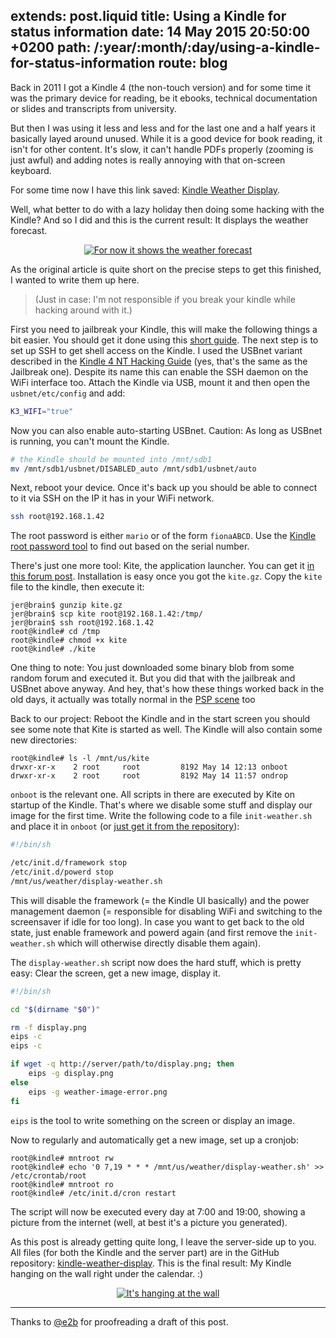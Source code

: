 extends: post.liquid
title: Using a Kindle for status information
date: 14 May 2015 20:50:00 +0200
path: /:year/:month/:day/using-a-kindle-for-status-information
route: blog
---

Back in 2011 I got a Kindle 4 (the non-touch version) and for some time it was
the primary device for reading, be it ebooks, technical documentation or slides
and transcripts from university.

But then I was using it less and less and for the last one and a half years it basically layed around unused.
While it is a good device for book reading, it isn't for other content.
It's slow, it can't handle PDFs properly (zooming is just awful) and adding notes is really annoying with that on-screen keyboard.

For some time now I have this link saved: [Kindle Weather Display][weather-display].

Well, what better to do with a lazy holiday then doing some hacking with the Kindle? And so I did and this is the current result: It displays the weather forecast.

<div style="text-align:center">
<a href="http://tmp.fnordig.de/kindle/Photo-2015-05-14-19-27.jpg"><img src="//tmp.fnordig.de/kindle/th-Photo-2015-05-14-19-27.jpg" alt="For now it shows the weather forecast"></a>
</div>


As the original article is quite short on the precise steps to get this finished, I wanted to write them up here.

> (Just in case: I'm not responsible if you break your kindle while hacking around with it.)

First you need to jailbreak your Kindle, this will make the following things a bit easier. You should get it done using this [short guide](http://wiki.mobileread.com/wiki/Kindle4NTHacking#Jailbreak).
The next step is to set up SSH to get shell access on the Kindle.
I used the USBnet variant described in the [Kindle 4 NT Hacking Guide](http://wiki.mobileread.com/wiki/Kindle4NTHacking#SSH) (yes, that's the same as the Jailbreak one).
Despite its name this can enable the SSH daemon on the WiFi interface too.
Attach the Kindle via USB, mount it and then open the `usbnet/etc/config` and add:

~~~bash
K3_WIFI="true"
~~~

Now you can also enable auto-starting USBnet. Caution: As long as USBnet is running, you can't mount the Kindle.


~~~bash
# the Kindle should be mounted into /mnt/sdb1
mv /mnt/sdb1/usbnet/DISABLED_auto /mnt/sdb1/usbnet/auto
~~~

Next, reboot your device. Once it's back up you should be able to connect to it via SSH on the IP it has in your WiFi network.

~~~bash
ssh root@192.168.1.42
~~~

The root password is either `mario` or of the form `fionaABCD`. Use the [Kindle root password tool][kindle-password] to find out based on the serial number.

There's just one more tool: Kite, the application launcher.
You can get it [in this forum post][kite]. Installation is easy once you got the `kite.gz`.
Copy the `kite` file to the kindle, then execute it:

~~~
jer@brain$ gunzip kite.gz
jer@brain$ scp kite root@192.168.1.42:/tmp/
jer@brain$ ssh root@192.168.1.42
root@kindle# cd /tmp
root@kindle# chmod +x kite
root@kindle# ./kite
~~~

One thing to note: You just downloaded some binary blob from some random forum and executed it.
But you did that with the jailbreak and USBnet above anyway.
And hey, that's how these things worked back in the old days, it actually was totally normal in the [PSP scene](http://fnordig.de/2014/12/03/a-story-of-hacking-or-rust-on-the-psp/) too

Back to our project: Reboot the Kindle and in the start screen you should see some note that Kite is started as well.
The Kindle will also contain some new directories:

~~~
root@kindle# ls -l /mnt/us/kite
drwxr-xr-x    2 root     root         8192 May 14 12:13 onboot
drwxr-xr-x    2 root     root         8192 May 14 11:57 ondrop
~~~

`onboot` is the relevant one. All scripts in there are executed by Kite on startup of the Kindle.
That's where we disable some stuff and display our image for the first time.
Write the following code to a file `init-weather.sh` and place it in `onboot` (or [just get it from the repository](https://github.com/badboy/kindle-weather-display/blob/master/kindle/init-weather.sh)):

~~~bash
#!/bin/sh

/etc/init.d/framework stop
/etc/init.d/powerd stop
/mnt/us/weather/display-weather.sh
~~~

This will disable the framework (= the Kindle UI basically) and the power management daemon (= responsible for disabling WiFi and switching to the screensaver if idle for too long).
In case you want to get back to the old state, just enable framework and powerd again (and first remove the `init-weather.sh` which will otherwise directly disable them again).

The `display-weather.sh` script now does the hard stuff, which is pretty easy: Clear the screen, get a new image, display it.

~~~bash
#!/bin/sh

cd "$(dirname "$0")"

rm -f display.png
eips -c
eips -c

if wget -q http://server/path/to/display.png; then
    eips -g display.png
else
    eips -g weather-image-error.png
fi
~~~

`eips` is the tool to write something on the screen or display an image.

Now to regularly and automatically get a new image, set up a cronjob:

~~~
root@kindle# mntroot rw
root@kindle# echo '0 7,19 * * * /mnt/us/weather/display-weather.sh' >> /etc/crontab/root
root@kindle# mntroot ro
root@kindle# /etc/init.d/cron restart
~~~

The script will now be executed every day at 7:00 and 19:00, showing a picture from the internet (well, at best it's a picture you generated).

As this post is already getting quite long, I leave the server-side up to you.
All files (for both the Kindle and the server part) are in the GitHub repository: [kindle-weather-display][repo].
This is the final result: My Kindle hanging on the wall right under the calendar. :)

<div style="text-align:center">
<a href="//tmp.fnordig.de/kindle/th-Photo-2015-05-14-16-44.jpg">
    <img src="//tmp.fnordig.de/kindle/Photo-2015-05-14-16-44.jpg" alt="It's hanging at the wall">
</a>
</div>

[weather-display]: http://mpetroff.net/2012/09/kindle-weather-display/
[kite]: http://www.mobileread.com/forums/showthread.php?t=168270
[repo]: https://github.com/badboy/kindle-weather-display
[kindle-password]: https://www.sven.de/kindle/

---

Thanks to [@e2b](https://twitter.com/e2b) for proofreading a draft of this post.
